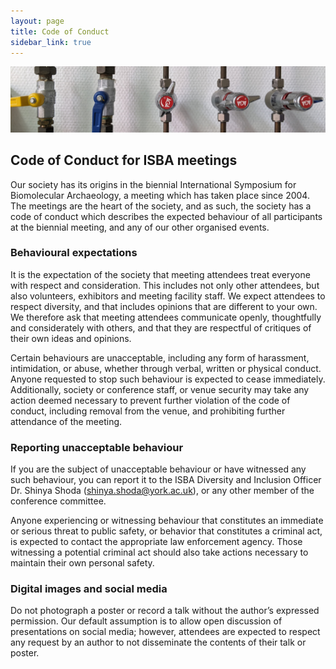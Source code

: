 ```yaml
---
layout: page
title: Code of Conduct
sidebar_link: true
---
```


![Gas_line](/assets/images/banners/gas_line.jpg)

## Code of Conduct for ISBA meetings

Our society has its origins in the biennial International Symposium for Biomolecular Archaeology, a meeting which has taken place since 2004. The meetings are the heart of the society, and as such, the society has a code of conduct which describes the expected behaviour of all participants at the biennial meeting, and any of our other organised events.

### Behavioural expectations

It is the expectation of the society that meeting attendees treat everyone with respect and consideration. This includes not only other attendees, but also volunteers, exhibitors and meeting facility staff. We expect attendees to respect diversity, and that includes opinions that are different to your own. We therefore ask that meeting attendees communicate openly, thoughtfully and considerately with others, and that they are respectful of critiques of their own ideas and opinions.

Certain behaviours are unacceptable, including any form of harassment, intimidation, or abuse, whether through verbal, written or physical conduct. Anyone requested to stop such behaviour is expected to cease immediately. Additionally, society or conference staff, or venue security may take any action deemed necessary to prevent further violation of the code of conduct, including removal from the venue, and prohibiting further attendance of the meeting.

### Reporting unacceptable behaviour

If you are the subject of unacceptable behaviour or have witnessed any such behaviour, you can report it to the ISBA Diversity and Inclusion Officer Dr. Shinya Shoda (shinya.shoda@york.ac.uk), or any other member of the conference committee.

Anyone experiencing or witnessing behaviour that constitutes an immediate or serious threat to public safety, or behavior that constitutes a criminal act, is expected to contact the appropriate law enforcement agency. Those witnessing a potential criminal act should also take actions necessary to maintain their own personal safety.

### Digital images and social media

Do not photograph a poster or record a talk without the author’s expressed permission. Our default assumption is to allow open discussion of presentations on social media; however, attendees are expected to respect any request by an author to not disseminate the contents of their talk or poster.
